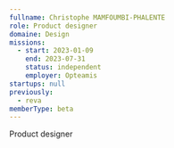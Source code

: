 ```yaml
---
fullname: Christophe MAMFOUMBI-PHALENTE
role: Product designer
domaine: Design
missions:
  - start: 2023-01-09
    end: 2023-07-31
    status: independent
    employer: Opteamis
startups: null
previously:
  - reva
memberType: beta
---
```

Product designer